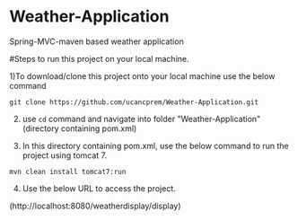 # Weather-Application
Spring-MVC-maven based weather application

#Steps to run this project on your local machine.

1)To download/clone this project onto your local machine use the below command

 `git clone https://github.com/ucancprem/Weather-Application.git`

2) use `cd` command and navigate into folder "Weather-Application" (directory containing pom.xml)

3) In this directory containing pom.xml, use the below command to run the project using tomcat 7.

`mvn clean install tomcat7:run`

4) Use the below URL to access the project.

(http://localhost:8080/weatherdisplay/display)



